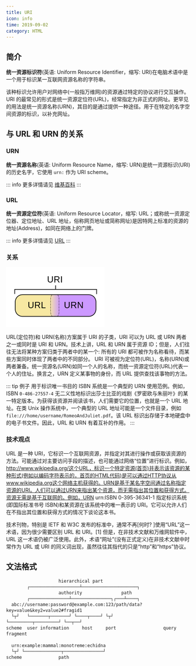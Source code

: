 ```yaml
---
title: URI
icon: info
time: 2019-09-02
category: HTML
---
```


## 简介

**统一资源标识符**(英语: Uniform Resource Identifier，缩写: URI)在电脑术语中是一个用于标识某一互联网资源名称的字符串。

该种标识允许用户对网络中(一般指万维网)的资源通过特定的协议进行交互操作。URI 的最常见的形式是统一资源定位符(URL)，经常指定为非正式的网址。更罕见的用法是统一资源名称(URN)，其目的是通过提供一种途径。用于在特定的名字空间资源的标识，以补充网址。

## 与 URL 和 URN 的关系

### URN

**统一资源名称**(英语: Uniform Resource Name，缩写: URN)是统一资源标识(URI)的历史名字，它使用 `urn:` 作为 URI scheme。

::: info
更多详情请见 [维基百科](https://zh.wikipedia.org/wiki/%E7%BB%9F%E4%B8%80%E8%B5%84%E6%BA%90%E5%90%8D)
:::

### URL

**统一资源定位符**(英语: Uniform Resource Locator，缩写: URL；或称统一资源定位器、定位地址、URL 地址，俗称网页地址或简称网址)是因特网上标准的资源的地址(Address)，如同在网络上的门牌。

::: info
更多详情请见 [URL](url.md)
:::

### 关系

![URL方案分类图](./assets/uri.png)

URL(定位符)和 URN(名称)方案属于 URI 的子类，URI 可以为 URL 或 URN 两者之一或同时是 URI 和 URN。技术上讲，URL 和 URN 属于资源 ID；但是，人们往往无法将某种方案归类于两者中的某一个: 所有的 URI 都可被作为名称看待，而某些方案同时体现了两者中的不同部分。
URI 可被视为定位符(URL)，名称(URN)或两者兼备。统一资源名(URN)如同一个人的名称，而统一资源定位符(URL)代表一个人的住址。换言之，URN 定义某事物的身份，而 URL 提供查找该事物的方法。

::: tip 例子
用于标识唯一书目的 ISBN 系统是一个典型的 URN 使用范例。例如，ISBN `0-486-27557-4` 无二义性地标识出莎士比亚的戏剧《罗密欧与朱丽叶》的某一特定版本。为获得该资源并阅读该书，人们需要它的位置，也就是一个 URL 地址。在类 Unix 操作系统中，一个典型的 URL 地址可能是一个文件目录，例如 `file:///home/username/RomeoAndJuliet.pdf`。该 URL 标识出存储于本地硬盘中的电子书文件。因此，URL 和 URN 有着互补的作用。
:::

### 技术观点

URL 是一种 URI，它标识一个互联网资源，并指定对其进行操作或获取该资源的方法。可能通过对主要访问手段的描述，也可能通过网络“位置”进行标识。例如，<http://www.wikipedia.org/这个URL，标识一个特定资源(首页)并表示该资源的某种形式(例如以编码字符表示的，首页的HTML代码)是可以通过HTTP协议从www.wikipedia.org这个网络主机获得的。URN是基于某名字空间通过名称指定资源的URI。人们可以通过URN来指出某个资源，而无需指出其位置和获得方式。资源无需是基于互联网的。例如，URN> urn:ISBN 0-395-36341-1 指定标识系统(即国际标准书号 ISBN)和某资源在该系统中的唯一表示的 URI。它可以允许人们在不指出其位置和获得方式的情况下谈论这本书。

技术刊物，特别是 IETF 和 W3C 发布的标准中，通常不再[何时? ]使用“URL”这一术语，因为很少需要区别 URL 和 URI。[1] 但是，在非技术文献和万维网软件中，URL 这一术语仍被广泛使用。此外，术语“网址”(没有正式定义)在非技术文献中时常作为 URL 或 URI 的同义词出现，虽然往往其指代的只是“http”和“https”协议。

## 文法格式

```
                    hierarchical part
        ┌───────────────────┴─────────────────────┐
                    authority               path
        ┌───────────────┴───────────────┐┌───┴────┐
  abc://username:password@example.com:123/path/data?key=value&key2=value2#fragid1
  └┬┘   └───────┬───────┘ └────┬────┘ └┬┘           └─────────┬─────────┘ └──┬──┘
scheme  user information     host     port                  query         fragment

  urn:example:mammal:monotreme:echidna
  └┬┘ └──────────────┬───────────────┘
scheme              path
```
